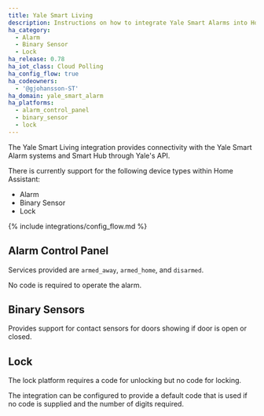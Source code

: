 ```yaml
---
title: Yale Smart Living
description: Instructions on how to integrate Yale Smart Alarms into Home Assistant.
ha_category:
  - Alarm
  - Binary Sensor
  - Lock
ha_release: 0.78
ha_iot_class: Cloud Polling
ha_config_flow: true
ha_codeowners:
  - '@gjohansson-ST'
ha_domain: yale_smart_alarm
ha_platforms:
  - alarm_control_panel
  - binary_sensor
  - lock
---
```


The Yale Smart Living integration provides connectivity with the Yale Smart Alarm systems and Smart Hub through Yale's API.

There is currently support for the following device types within Home Assistant:

- Alarm
- Binary Sensor
- Lock

{% include integrations/config_flow.md %}

## Alarm Control Panel

Services provided are `armed_away`, `armed_home`, and `disarmed`.

No code is required to operate the alarm.

## Binary Sensors

Provides support for contact sensors for doors showing if door is open or closed.

## Lock

The lock platform requires a code for unlocking but no code for locking.

The integration can be configured to provide a default code that is used if no code is supplied and the number of digits required.
